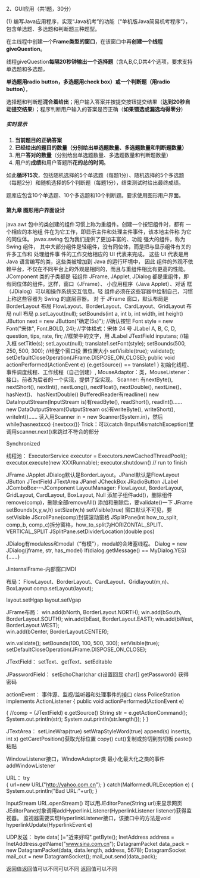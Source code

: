 2、GUI应用（共1题，30分）

(1) 编写Java应用程序，实现“Java机考”的功能（“单机版Java简易机考程序”），包含单选题、多选题和判断题三种题型。

在主线程中创建一个**Frame类型的窗口**，在该窗口中再**创建一个线程giveQuestion**。

线程giveQuestion**每隔20秒钟输出一个选择题**（含A,B,C,D共4个选项，要求支持单选题和多选题，

**单选题用radio button，多选题用check box）或一个判断题（用radio button）**，

选择题和判断题**混合着给出**；用户输入答案并按提交按钮提交结果（**达到20秒自动提交结果**）；程序判断用户输入的答案是否正确（**如果错选或漏选均得零分**）

##### 实时显示

1. **当前题目的正确答案**
2. **已经给出的题目的数量（分别给出单选题数量、多选题数量和判断题数量）**
3. 用户**答对的数量**（分别给出单选题数量、多选题数量和判断题数量）
4. 用户的**成绩**和用户答题所**花的总的时间**。

如此**循环15次**，包括随机选择的5个单选题（每题1分）、随机选择的5个多选题（每题2分）和随机选择的5个判断题（每题1分），结束测试时给出最终成绩。

题库应包含10个单选题、10个多选题和10个判断题。要求使用图形用户界面。















#### 第九章 图形用户界面设计

 java.awt 包中的类创建的组件习惯上称为重组件。创建一个按钮组件时，都有 一个相应的本地组
件在为它工作，即显示主件和处理主件事件，该本地主件称 为它的同位体。 javax.swing 包为我们提供了更加丰富的、功能
强大的组件，称为 Swing 组件， 其中大部分组件是轻组件，没有同位体，而是把与显示组件有关的许多工作和 处理组件事
件的工作交给相应的 UI 代表来完成。 这些 UI 代表是用 Java 语言编写的类，这些类被增加到 Java 的运行环境中， 因此
组件的外观不依赖平台，不仅在不同平台上的外观是相同的，而且与重组件相比有更高的性能。 JComponent 类的子类都是
轻组件 JFrame, JApplet, JDialog 都是重组件，即有同位体的组件。这样，窗口（JFrame）、 小应用程序（Java Applet）、对话
框（JDialog）可以和操作系统交互信息。轻 组件必须在这些容器中绘制自己，习惯上称这些容器为 Swing 的底层容器。 对
于 JFrame 窗口，默认布局是 BorderLayout 布局 FlowLayout、BorderLayout、CardLayout、GridLayout 布局 null 布局 
p.setLayout(null); setBounds(int a, int b, int width, int height) JButton next = new JButton("确定(5s)"); //确认按钮 Font style = 
new Font("宋体", Font.BOLD, 24); //字体格式：宋体 24 号 JLabel A, B, C, D, question, tips, rate, fin; //框架中的文字，用 JLabel 
JTextField inputans; //输入框 setTitle(s); setLayout(null); translate1.setFont(style); setBounds(500, 250, 500, 300); //给整个窗口设
置位置大小 setVisible(true); validate(); setDefaultCloseOperation(JFrame.DISPOSE_ON_CLOSE); public void 
actionPerformed(ActionEvent e) {e.getSource() == translate1 } 
初始化线程、事件调度线程、工作线程（自己创建）, 
MouseAdaptor：类，MouseListener：接口。前者为后者的一个实现，提供了空实现。 
Scanner: 有nextByte(), nextShort(), nextInt(), nextLong(), nextFloat(), nextDouble(), nextLine()、hasNext()、
hasNextDouble() 
BufferedReader有readline() 
new DataInputStream(InputStream is)有readByte(), readShort(), readInt()…… 
new DataOutputStream(OutputStream os)有writeByte(), writeShort(), writeInt()…… 
读入用Scanner in = new Scanner(System.in)，然后while(hasnextxxx) {nextxxx()} 
Trick：可以catch (InputMismatchException)里调用scanner.next()来跳过不符合的部分 


Synchronized 

线程池： 
ExecutorService executor = Executors.newCachedThreadPool(); 
executor.execute(new XXXRunnable); 
executor.shutdown() // run to finish 

 

 

 


JFrame JApplet JDialog默认是BorderLayout。JPanel默认是FlowLayout 
JButton JTextField JTextArea JPanel JCheckBox JRadioButton JLabel JComboBox---JComponent 
LayoutManager: FlowLayout, BorderLayout, GridLayout, CardLayout, BoxLayout, Null 
添加子组件add()，删除组件remove(comp)，删除全部removeAll() 
添加和删除后，要validate()一下 
JFrame setBounds(x,y,w,h) setSize(w,h) setVisible(true) 
窗口默认不可见，要setVisible 
JScrollPane(comp)封装滚动窗格 
JSplitPane(int how_to_split, comp_b, comp_c)拆分窗格，how_to_split为HORIZONTAL_SPLIT、VERTICAL_SPLIT 
JSplitPane.setDividerLocation(double pos) 

JDialog有modaless和modal（“有模”），modal的会堵塞线程。 
Dialog = new JDialog(jframe, str, has_model) 
If(dialog.getMessage() == MyDialog.YES) {……}  

JinternalFrame-内部窗口MDI 

布局： 
FlowLayout、BorderLayout、CardLayout、Gridlayout(m,n)、BoxLayout 
comp.setLayout(layout); 

layout.setHgap layout.setVgap 

JFrame布局： 
win.add(bNorth, BorderLayout.NORTH); 
win.add(bSouth, BorderLayout.SOUTH); 
win.add(bEast, BorderLayout.EAST); 
win.add(bWest, BorderLayout.WEST);  
win.add(bCenter, BorderLayout.CENTER); 

win.validate(); 
setBounds(100, 100, 500, 300); 
setVisible(true); 
setDefaultCloseOperation(JFrame.DISPOSE_ON_CLOSE); 

JTextField： 
setText、getText、setEditable 

JPasswordField： 
setEchoChar(char c)设置回显 
char[] getPassword() 获得密码 


actionEvent： 
事件源、监视/监听器和处理事件的接口 
class PoliceStation implements ActionListener 
{ 
    public void actionPerformed(ActionEvent e)



{ 
    //comp = (JTextField) e.getSource() 
        String str = e.getActionCommand();     
        System.out.println(str); 
        System.out.println(str.length()); 
    } 
} 


JTextArea： 
setLineWrap(true) 
setWrapStyleWord(true) 
append(s) insert(s, int x) getCaretPosition()获取光标位置 
copy() cut()复制或剪切到剪切板 
paste()粘贴 

 

WindowListener接口，WindowAdaptor类 
最小化最大化之类的事件 
addWindowListener 

URL： 
try  
{ 
      url=new URL("http://yahoo.com.cn"); 
} 
catch(MalformedURLException e) 
{  
      System.out.println("Bad URL:"+url); 
} 

InputStream URL.openStream() 
可以用JEditorPane(String url)来显示网页 
JEditorPane对象调用addHyperlinkListener(HyperlinkListener listener)获得监视器。 
监视器需要实现HyperlinkListener接口，该接口中的方法是void hyperlinkUpdate(HyperlinkEvent e) 

UDP发送： 
byte data[ ]="近来好吗".getByte(); 
InetAddress address = InetAddtress.getName("www.sina.com.cn"); 
DatagramPacket  data_pack = new  DatagramPacket(data, data.length, address, 5678); 
DatagramSocket mail_out = new DatagramSocket(); 
mail_out.send(data_pack);

返回值返回值可以不同可以不同
返回值可以不同